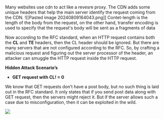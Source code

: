 Many websites use cdn to act like a revesre proxy. The CDN adds some unique headers that help the main server identify the request coming from the CDN.
![[Pasted image 20240809164043.png]]
Contet-length is the length of the body from the request, on the other hand, transfer encoding is used to specify that the request's body will be sent as a fragments of data

Now according to the RFC standard, when an HTTP request contains both the **CL** and **TE** headers, then the CL header should be ignored. But there are many servers that are not configured according to the RFC. So, by crafting a malicious request and figuring out the server processor of the header, an attacker can smuggle the HTTP request inside the HTTP request.

**Hidden Attack Scenario’s**

- **GET request with CL! = 0**

We know that GET requests don’t have a post body, but no such thing is laid out in the RFC standard. It only states that if you send post data along with GET request, then the servers might reject it. But if the server allows such a case due to misconfiguration, then it can be exploited in the wild.

![](https://blog.securelayer7.net/wp-content/uploads/2020/05/11.png)